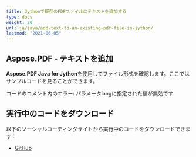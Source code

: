 ```yaml
---
title: Jythonで既存のPDFファイルにテキストを追加する
type: docs
weight: 20
url: ja/java/add-text-to-an-existing-pdf-file-in-jython/
lastmod: "2021-06-05"
---
```


## Aspose.PDF - テキストを追加

**Aspose.PDF Java for Jython**を使用してファイル形式を確認します。ここではサンプルコードを見ることができます。

コードのコメント内のエラー: パラメータlangに指定された値が無効です

## 実行中のコードをダウンロード

以下のソーシャルコーディングサイトから実行中のコードをダウンロードできます：

- [GitHub](https://github.com/aspose-pdf/Aspose.PDF-for-Java/releases)